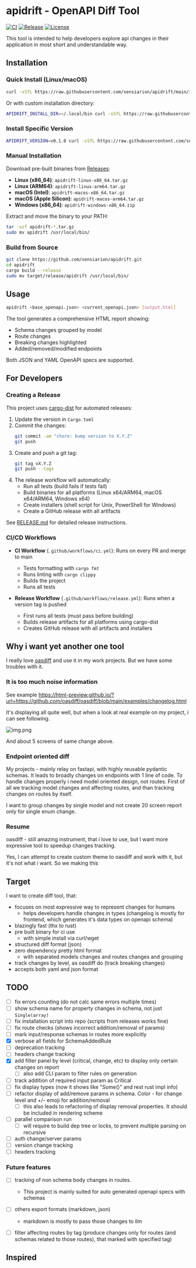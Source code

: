 # apidrift - OpenAPI Diff Tool

[![CI](https://github.com/sensiarion/apidrift/workflows/CI/badge.svg)](https://github.com/sensiarion/apidrift/actions)
[![Release](https://github.com/sensiarion/apidrift/workflows/Release/badge.svg)](https://github.com/sensiarion/apidrift/releases)
[![License](https://img.shields.io/badge/license-Apache--2.0-blue.svg)](LICENSE)

This tool is intended to help developers explore api changes in their application in most short and understandable way.

## Installation

### Quick Install (Linux/macOS)

```bash
curl -sSfL https://raw.githubusercontent.com/sensiarion/apidrift/main/install.sh | bash
```

Or with custom installation directory:

```bash
APIDRIFT_INSTALL_DIR=~/.local/bin curl -sSfL https://raw.githubusercontent.com/sensiarion/apidrift/main/install.sh | bash
```

### Install Specific Version

```bash
APIDRIFT_VERSION=v0.1.0 curl -sSfL https://raw.githubusercontent.com/sensiarion/apidrift/main/install.sh | bash
```

### Manual Installation

Download pre-built binaries from [Releases](https://github.com/sensiarion/apidrift/releases):

- **Linux (x86_64)**: `apidrift-linux-x86_64.tar.gz`
- **Linux (ARM64)**: `apidrift-linux-arm64.tar.gz`
- **macOS (Intel)**: `apidrift-macos-x86_64.tar.gz`
- **macOS (Apple Silicon)**: `apidrift-macos-arm64.tar.gz`
- **Windows (x86_64)**: `apidrift-windows-x86_64.zip`

Extract and move the binary to your PATH:

```bash
tar -xzf apidrift-*.tar.gz
sudo mv apidrift /usr/local/bin/
```

### Build from Source

```bash
git clone https://github.com/sensiarion/apidrift.git
cd apidrift
cargo build --release
sudo mv target/release/apidrift /usr/local/bin/
```

## Usage

```bash
apidrift <base_openapi.json> <current_openapi.json> [output.html]
```

The tool generates a comprehensive HTML report showing:
- Schema changes grouped by model
- Route changes
- Breaking changes highlighted
- Added/removed/modified endpoints

Both JSON and YAML OpenAPI specs are supported.

## For Developers

### Creating a Release

This project uses [cargo-dist](https://github.com/axodotdev/cargo-dist) for automated releases:

1. Update the version in `Cargo.toml`
2. Commit the changes:
   ```bash
   git commit -am "chore: bump version to X.Y.Z"
   git push
   ```
3. Create and push a git tag:
   ```bash
   git tag vX.Y.Z
   git push --tags
   ```
4. The release workflow will automatically:
   - Run all tests (build fails if tests fail)
   - Build binaries for all platforms (Linux x64/ARM64, macOS x64/ARM64, Windows x64)
   - Create installers (shell script for Unix, PowerShell for Windows)
   - Create a GitHub release with all artifacts

See [RELEASE.md](RELEASE.md) for detailed release instructions.

### CI/CD Workflows

- **CI Workflow** (`.github/workflows/ci.yml`): Runs on every PR and merge to main
  - Tests formatting with `cargo fmt`
  - Runs linting with `cargo clippy`
  - Builds the project
  - Runs all tests

- **Release Workflow** (`.github/workflows/release.yml`): Runs when a version tag is pushed
  - First runs all tests (must pass before building)
  - Builds release artifacts for all platforms using cargo-dist
  - Creates GitHub release with all artifacts and installers

## Why i want yet another one tool

I really love [oasdiff](https://github.com/oasdiff/oasdiff) and use it in my work projects. But we have some troubles
with it.

### It is too much noise information

See example https://html-preview.github.io/?url=https://github.com/oasdiff/oasdiff/blob/main/examples/changelog.html

It's displaying all quite well, but when a look at real example on my project, i can see following.

![img.png](docs/img.png)

And about 5 screens of same change above.

### Endpoint oriented diff

My projects - mainly relay on fastapi, with highly reusable pydantic schemas. It leads to broadly changes on endpoints
with 1 line of code. To handle changes properly i need model oriented design, not routes. First of all we tracking model
changes and affecting routes, and than tracking changes on routes by itself.

I want to group changes by single model and not create 20 screen report only for single enum change.

### Resume

oasdiff - still amazing instrument, that i love to use, but I want more expressive tool to speedup changes tracking.

Yes, I can attempt to create custom theme to oasdiff and work with it, but it's not what i want. So we making this

## Target

I want to create diff tool, that:

- focuses on most expressive way to represent changes for humans
    - helps developers handle changes in types (changelog is mostly for frontend, which generates it's data types on
      openapi schema)
- blazingly fast (thx to rust)
- pre built binary for ci use
    - with simple install via curl/wget
- structured diff format (json)
- zero dependency pretty html format
    - with separated models changes and routes changes and grouping
- track changes by level, as oasdiff do (track breaking changes)
- accepts both yaml and json format


## TODO
- [ ] fix errors counting (do not calc same errors multiple times)
- [ ] show schema name for property changes in schema, not just `Single(array)`
- [ ] fix installation script into repo (scripts from releases works fine)
- [ ] fix route checks (shows incorrect addition/removal of params)
- [ ] mark input/response schemas in routes more explicitly
- [x] verbose all fields for SchemaAddedRule
- [ ] deprecation tracking
- [ ] headers change tracking
- [x] add filter panel by level (critical, change, etc) to display only certain changes on report
  - [ ] also add CLI param to filter rules on generation
- [ ] track addition of required input param as Critical
- [ ] fix display types (now it shows like "Some()" and rest rust impl info)
- [ ] refactor display of add/remove params in schema. Color - for change level and +/- emoji for addition/removal
  - [ ] this also leads to refactoring of display removal properties. It should be included in rendering scheme

- [ ] parallel comparison run
  - [ ] will require to build dep tree or locks, to prevent multiple parsing on recursive

- [ ] auth change/server params
- [ ] version change tracking
- [ ] headers tracking

### Future features

- [ ] tracking of non schema body changes in routes.
  - This project is mainly suited for auto generated openapi specs with schemas

- [ ] others export formats (markdown, json)
  - markdown is mostly to pass those changes to llm

- [ ] filter affecting routes by tag (produce changes only for routes (and schemas related to those routes), that marked with specified tag)

## Inspired